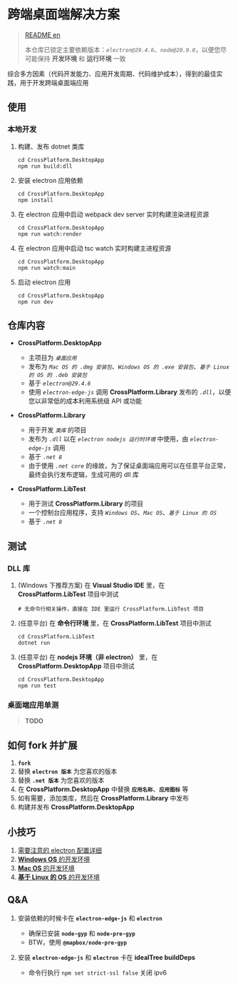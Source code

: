 # 跨端桌面端解决方案

> [README en](./README.md)
>
> 本仓库已锁定主要依赖版本：_`electron@29.4.6`_、_`node@20.9.0`_，以便您尽可能保持 **开发环境** 和 **运行环境** 一致

综合多方因素（代码开发能力、应用开发周期、代码维护成本），得到的最佳实践，用于开发跨端桌面端应用

## 使用

### 本地开发

1. 构建、发布 dotnet 类库
    ```shell
    cd CrossPlatform.DesktopApp
    npm run build:dll
    ```
2. 安装 electron 应用依赖
    ```shell
    cd CrossPlatform.DesktopApp
    npm install
    ```
3. 在 electron 应用中启动 webpack dev server 实时构建渲染进程资源
    ```shell
    cd CrossPlatform.DesktopApp
    npm run watch:render
    ```
4. 在 electron 应用中启动 tsc watch 实时构建主进程资源
    ```shell
    cd CrossPlatform.DesktopApp
    npm run watch:main
    ```
5. 启动 electron 应用
    ```shell
    cd CrossPlatform.DesktopApp
    npm run dev
    ```

## 仓库内容

-   **CrossPlatform.DesktopApp**

    -   主项目为 _`桌面应用`_
    -   发布为 _`Mac OS 的 .dmg 安装包`_、_`Windows OS 的 .exe 安装包`_、_`基于 Linux 的 OS 的 .deb 安装包`_
    -   基于 _`electron@29.4.6`_
    -   使用 _`electron-edge-js`_ 调用 **CrossPlatform.Library** 发布的 _`.dll`_，以便您以非常低的成本利用系统级 API 或功能

-   **CrossPlatform.Library**

    -   用于开发 _`类库`_ 的项目
    -   发布为 _`.dll`_ 以在 _`electron nodejs 运行时环境`_ 中使用，由 _`electron-edge-js`_ 调用
    -   基于 _`.net 8`_
    -   由于使用 _`.net core`_ 的缘故，为了保证桌面端应用可以在任意平台正常，最终会执行发布逻辑，生成可用的 dll 库

-   **CrossPlatform.LibTest**

    -   用于测试 **CrossPlatform.Library** 的项目
    -   一个控制台应用程序，支持 _`Windows OS`_、_`Mac OS`_、_`基于 Linux 的 OS`_
    -   基于 _`.net 8`_

## 测试

### DLL 库

1. (Windows 下推荐方案) 在 **Visual Studio IDE** 里，在 **CrossPlatform.LibTest** 项目中测试

    ```shell
    # 无命令行相关操作，直接在 IDE 里运行 CrossPlatform.LibTest 项目
    ```

2. (任意平台) 在 **命令行环境** 里，在 **CrossPlatform.LibTest** 项目中测试

    ```shell
    cd CrossPlatform.LibTest
    dotnet run
    ```

3. (任意平台) 在 **nodejs 环境（非 electron）** 里，在 **CrossPlatform.DesktopApp** 项目中测试

    ```shell
    cd CrossPlatform.DesktopApp
    npm run test
    ```

### 桌面端应用单测

> **TODO**

## 如何 fork 并扩展

1. **`fork`**
2. 替换 **`electron 版本`** 为您喜欢的版本
3. 替换 **`.net 版本`** 为您喜欢的版本
4. 在 **CrossPlatform.DesktopApp** 中替换 **`应用名称`**、**`应用图标`** 等
5. 如有需要，添加类库，然后在 **CrossPlatform.Library** 中发布
6. 构建并发布 **CrossPlatform.DesktopApp**

## 小技巧

1. [需要注意的 electron 配置详细](./CrossPlatform.Docs/electron-config-need-pay-attention_zh.md)
2. [**Windows OS** 的开发环境](./CrossPlatform.Docs/develop-env-for-win_zh.md)
3. [**Mac OS** 的开发环境](./CrossPlatform.Docs/develop-env-for-mac_zh.md)
4. [**基于 Linux 的 OS** 的开发环境](./CrossPlatform.Docs/develop-env-for-linux_zh.md)

## Q&A

1. 安装依赖的时候卡在 **`electron-edge-js`** 和 **`electron`**

    - 确保已安装 **`node-gyp`** 和 **`node-pre-gyp`**
    - BTW，使用 **`@mapbox/node-pre-gyp`**

2. 安装 **`electron-edge-js`** 和 **`electron`** 卡在 **idealTree buildDeps**
    - 命令行执行 `npm set strict-ssl false` 关闭 ipv6
